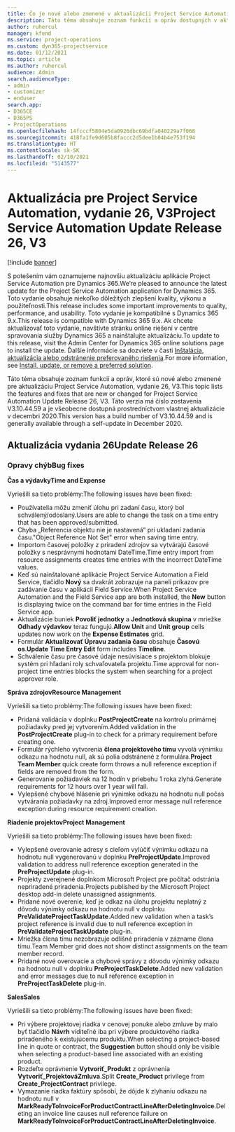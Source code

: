 ```yaml
---
title: Čo je nové alebo zmenené v aktualizácii Project Service Automation, vydanie 26, V3
description: Táto téma obsahuje zoznam funkcií a opráv dostupných v aktualizácii Project Service Automation, vydanie 26, V3
author: ruhercul
manager: kfend
ms.service: project-operations
ms.custom: dyn365-projectservice
ms.date: 01/12/2021
ms.topic: article
ms.author: ruhercul
audience: Admin
search.audienceType:
- admin
- customizer
- enduser
search.app:
- D365CE
- D365PS
- ProjectOperations
ms.openlocfilehash: 14fcccf5804e5da0926dbc69bdfa040229a7f068
ms.sourcegitcommit: 418fa1fe9d605b8faccc2d5dee1b04b4e753f194
ms.translationtype: HT
ms.contentlocale: sk-SK
ms.lasthandoff: 02/10/2021
ms.locfileid: "5143577"
---
```

# <a name="project-service-automation-update-release-26-v3"></a><span data-ttu-id="757be-103">Aktualizácia pre Project Service Automation, vydanie 26, V3</span><span class="sxs-lookup"><span data-stu-id="757be-103">Project Service Automation Update Release 26, V3</span></span>

[!include [banner](../includes/psa-now-project-operations.md)]

<span data-ttu-id="757be-104">S potešením vám oznamujeme najnovšiu aktualizáciu aplikácie Project Service Automation pre Dynamics 365.</span><span class="sxs-lookup"><span data-stu-id="757be-104">We’re pleased to announce the latest update for the Project Service Automation application for Dynamics 365.</span></span> <span data-ttu-id="757be-105">Toto vydanie obsahuje niekoľko dôležitých zlepšení kvality, výkonu a použiteľnosti.</span><span class="sxs-lookup"><span data-stu-id="757be-105">This release includes some important improvements to quality, performance, and usability.</span></span> <span data-ttu-id="757be-106">Toto vydanie je kompatibilné s Dynamics 365 9.x.</span><span class="sxs-lookup"><span data-stu-id="757be-106">This release is compatible with Dynamics 365 9.x.</span></span> <span data-ttu-id="757be-107">Ak chcete aktualizovať toto vydanie, navštívte stránku online riešení v centre spravovania služby Dynamics 365 a nainštalujte aktualizáciu.</span><span class="sxs-lookup"><span data-stu-id="757be-107">To update to this release, visit the Admin Center for Dynamics 365 online solutions page to install the update.</span></span> <span data-ttu-id="757be-108">Ďalšie informácie sa dozviete v časti [Inštalácia, aktualizácia alebo odstránenie preferovaného riešenia](https://docs.microsoft.com/power-platform/admin/install-remove-preferred-solution).</span><span class="sxs-lookup"><span data-stu-id="757be-108">For more information, see [Install, update, or remove a preferred solution](https://docs.microsoft.com/power-platform/admin/install-remove-preferred-solution).</span></span>

<span data-ttu-id="757be-109">Táto téma obsahuje zoznam funkcií a opráv, ktoré sú nové alebo zmenené pre aktualizáciu Project Service Automation, vydanie 26, V3.</span><span class="sxs-lookup"><span data-stu-id="757be-109">This topic lists the features and fixes that are new or changed for Project Service Automation Update Release 26, V3.</span></span> <span data-ttu-id="757be-110">Táto verzia má číslo zostavenia V3.10.44.59 a je všeobecne dostupná prostredníctvom vlastnej aktualizácie v decembri 2020.</span><span class="sxs-lookup"><span data-stu-id="757be-110">This version has a build number of V3.10.44.59 and is generally available through a self-update in December 2020.</span></span>

## <a name="update-release-26"></a><span data-ttu-id="757be-111">Aktualizácia vydania 26</span><span class="sxs-lookup"><span data-stu-id="757be-111">Update Release 26</span></span>

### <a name="bug-fixes"></a><span data-ttu-id="757be-112">Opravy chýb</span><span class="sxs-lookup"><span data-stu-id="757be-112">Bug fixes</span></span>

<span data-ttu-id="757be-113">**Čas a výdavky**</span><span class="sxs-lookup"><span data-stu-id="757be-113">**Time and Expense**</span></span>

<span data-ttu-id="757be-114">Vyriešili sa tieto problémy:</span><span class="sxs-lookup"><span data-stu-id="757be-114">The following issues have been fixed:</span></span>

- <span data-ttu-id="757be-115">Používatelia môžu zmeniť úlohu pri zadaní času, ktorý bol schválený/odoslaný.</span><span class="sxs-lookup"><span data-stu-id="757be-115">Users are able to change the task on a time entry that has been approved/submitted.</span></span>
- <span data-ttu-id="757be-116">Chyba „Referencia objektu nie je nastavená“ pri ukladaní zadania času.</span><span class="sxs-lookup"><span data-stu-id="757be-116">"Object Reference Not Set" error when saving time entry.</span></span>
- <span data-ttu-id="757be-117">Importom časovej položky z priradení zdrojov sa vytvárajú časové položky s nesprávnymi hodnotami DateTime.</span><span class="sxs-lookup"><span data-stu-id="757be-117">Time entry import from resource assignments creates time entries with the incorrect DateTime values.</span></span>
- <span data-ttu-id="757be-118">Keď sú nainštalované aplikácie Project Service Automation a Field Service, tlačidlo **Nový** sa dvakrát zobrazuje na paneli príkazov pre zadávanie času v aplikácii Field Service.</span><span class="sxs-lookup"><span data-stu-id="757be-118">When Project Service Automation and the Field Service app are both installed, the **New** button is displaying twice on the command bar for time entries in the Field Service app.</span></span>
- <span data-ttu-id="757be-119">Aktualizácie buniek **Povoliť jednotky** a **Jednotková skupina** v mriežke **Odhady výdavkov** teraz fungujú.</span><span class="sxs-lookup"><span data-stu-id="757be-119">**Allow Unit** and **Unit group** cells updates now work on the **Expense Estimates** grid.</span></span>
- <span data-ttu-id="757be-120">Formulár **Aktualizovať Úpravu zadania času** obsahuje **Časovú os**.</span><span class="sxs-lookup"><span data-stu-id="757be-120">**Update Time Entry Edit** form includes **Timeline**.</span></span>
- <span data-ttu-id="757be-121">Schválenie času pre časové údaje nesúvisiace s projektom blokuje systém pri hľadaní roly schvaľovateľa projektu.</span><span class="sxs-lookup"><span data-stu-id="757be-121">Time approval for non-project time entries blocks the system when searching for a project approver role.</span></span>

<span data-ttu-id="757be-122">**Správa zdrojov**</span><span class="sxs-lookup"><span data-stu-id="757be-122">**Resource Management**</span></span>

<span data-ttu-id="757be-123">Vyriešili sa tieto problémy:</span><span class="sxs-lookup"><span data-stu-id="757be-123">The following issues have been fixed:</span></span>

- <span data-ttu-id="757be-124">Pridaná validácia v doplnku **PostProjectCreate** na kontrolu primárnej požiadavky pred jej vytvorením.</span><span class="sxs-lookup"><span data-stu-id="757be-124">Added validation in the **PostProjectCreate** plug-in to check for a primary requirement before creating one.</span></span>
- <span data-ttu-id="757be-125">Formulár rýchleho vytvorenia **člena projektového tímu** vyvolá výnimku odkazu na hodnotu null, ak sú polia odstránené z formulára.</span><span class="sxs-lookup"><span data-stu-id="757be-125">**Project Team Member** quick create form throws a null reference exception if fields are removed from the form.</span></span>
- <span data-ttu-id="757be-126">Generovanie požiadaviek na 12 hodín v priebehu 1 roka zlyhá.</span><span class="sxs-lookup"><span data-stu-id="757be-126">Generate requirements for 12 hours over 1 year will fail.</span></span>
- <span data-ttu-id="757be-127">Vylepšené chybové hlásenie pri výnimke odkazu na hodnotu null počas vytvárania požiadavky na zdroj.</span><span class="sxs-lookup"><span data-stu-id="757be-127">Improved error message null reference exception during resource requirement creation.</span></span>

<span data-ttu-id="757be-128">**Riadenie projektov**</span><span class="sxs-lookup"><span data-stu-id="757be-128">**Project Management**</span></span>

<span data-ttu-id="757be-129">Vyriešili sa tieto problémy:</span><span class="sxs-lookup"><span data-stu-id="757be-129">The following issues have been fixed:</span></span>

- <span data-ttu-id="757be-130">Vylepšené overovanie adresy s cieľom vylúčiť výnimku odkazu na hodnotu null vygenerovanú v doplnku **PreProjectUpdate**.</span><span class="sxs-lookup"><span data-stu-id="757be-130">Improved validation to address null reference exception generated in the **PreProjectUpdate** plug-in.</span></span>
- <span data-ttu-id="757be-131">Projekty zverejnené doplnkom Microsoft Project pre počítač odstránia nepriradené priradenia.</span><span class="sxs-lookup"><span data-stu-id="757be-131">Projects published by the Microsoft Project desktop add-in delete unassigned assignments.</span></span>
- <span data-ttu-id="757be-132">Pridané nové overenie, keď je odkaz na úlohu projektu neplatný z dôvodu výnimky odkazu na hodnotu null v doplnku **PreValidateProjectTaskUpdate**.</span><span class="sxs-lookup"><span data-stu-id="757be-132">Added new validation when a task’s project reference is invalid due to null reference exception in **PreValidateProjectTaskUpdate** plug-in.</span></span>
- <span data-ttu-id="757be-133">Mriežka člena tímu nezobrazuje odlišné priradenia v zázname člena tímu.</span><span class="sxs-lookup"><span data-stu-id="757be-133">Team Member grid does not show distinct assignments on the team member record.</span></span>
- <span data-ttu-id="757be-134">Pridané nové overovacie a chybové správy z dôvodu výnimky odkazu na hodnotu null v doplnku **PreProjectTaskDelete**.</span><span class="sxs-lookup"><span data-stu-id="757be-134">Added new validation and error messages due to null reference exception in **PreProjectTaskDelete** plug-in.</span></span>

<span data-ttu-id="757be-135">**Sales**</span><span class="sxs-lookup"><span data-stu-id="757be-135">**Sales**</span></span>

<span data-ttu-id="757be-136">Vyriešili sa tieto problémy:</span><span class="sxs-lookup"><span data-stu-id="757be-136">The following issues have been fixed:</span></span>

- <span data-ttu-id="757be-137">Pri výbere projektovej riadka v cenovej ponuke alebo zmluve by malo byť tlačidlo **Návrh** viditeľné iba pri výbere produktového riadka priradeného k existujúcemu produktu.</span><span class="sxs-lookup"><span data-stu-id="757be-137">When selecting a project-based line in quote or contract, the **Suggestion** button should only be visible when selecting a product-based line associated with an existing product.</span></span>
- <span data-ttu-id="757be-138">Rozdeľte oprávnenie **Vytvoriť_Produkt** z oprávnenia **Vytvoriť_ProjektováZmluva**.</span><span class="sxs-lookup"><span data-stu-id="757be-138">Split **Create_Product** privilege from **Create_ProjectContract** privilege.</span></span>
- <span data-ttu-id="757be-139">Vymazanie riadka faktúry spôsobí, že dôjde k zlyhaniu odkazu na hodnotu null v **MarkReadyToInvoiceForProductContractLineAfterDeletingInvoice**.</span><span class="sxs-lookup"><span data-stu-id="757be-139">Deleting an invoice line causes null reference failure on **MarkReadyToInvoiceForProductContractLineAfterDeletingInvoice**.</span></span>
